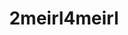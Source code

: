 ---
title: 2meirl4meirl
crosslinks:
- youtubefactsbot
- 2meirl42meirl4meirl
- tmsbmeta
- livven
- anti_gif_bot
- u_imguralbumbot
- youtubot
- AskReddit
- absolutelymeirl
- bonehurtingjuice
- me_irl
- xkcd
- absolutelynotme_irl
- absolutelynotmeirl
- definitelynotmeirl
- SanctionedSuicide
- wholesomememes
- gatekeeping
- john_yukis_bots
- Roboragi
---
